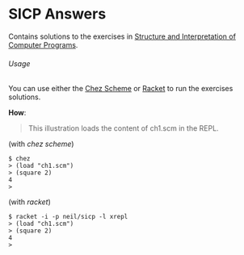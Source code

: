 # SICP Answers

Contains solutions to the exercises in [Structure and Interpretation of Computer Programs](https://mitpress.mit.edu/sites/default/files/sicp/full-text/book/book.html).

###### Usage

You can use either the [Chez Scheme](https://www.scheme.com/) or [Racket](https://racket-lang.org/) to run the exercises solutions.

**How**:

> This illustration loads the content of ch1.scm in the REPL.

(with _chez scheme_)

```console
$ chez
> (load "ch1.scm")
> (square 2)
4
>
```

(with _racket_)

```console
$ racket -i -p neil/sicp -l xrepl
> (load "ch1.scm")
> (square 2)
4
>
```
